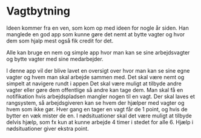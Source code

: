 # Vagtbytning

Ideen kommer fra en ven, som kom op med ideen for nogle år siden.
Han manglede en god app som kunne gøre det nemt at bytte vagter og hvor dem som hjalp mest også fik credit for det.

Alle kan bruge en nem og simple app hvor man kan se sine arbejdsvagter og bytte vagter med sine medarbejder.

I denne app vil der blive lavet en oversigt over hvor man kan se sine egne vagter og hvem man skal arbejde sammen med.
Det skal være nemt og simpelt at navigere rundt i appen
Det skal være muligt at tilbyde andre vagter eller gøre dem offentlige så andre kan tage dem.
Man skal få en notifikation hvis arbejdspladsen mangler nogen til en vagt.
Der skal laves et rangsystem, så arbejdsgiveren kan se hvem der hjælper med vagter og hvem som ikke gør.
Hver gang en tager en vagt får de 1 point, og hvis de bytter en væk mister de en.
I nødsituationer skal det være muligt at tilbyde delvis hjælp, som fx kun at kunne arbejde 4 timer i stedet for alle 6.
Hjælp i nødsituationer giver ekstra point.
